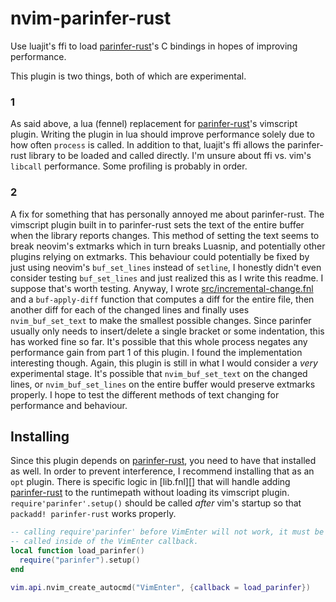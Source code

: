 # nvim-parinfer-rust

Use luajit's ffi to load [parinfer-rust][]'s C bindings in hopes of
improving performance.

This plugin is two things, both of which are experimental.

### 1

As said above, a lua (fennel) replacement for [parinfer-rust][]'s
vimscript plugin. Writing the plugin in lua should improve performance
solely due to how often `process` is called. In addition to that,
luajit's ffi allows the parinfer-rust library to be loaded and called
directly. I'm unsure about ffi vs. vim's `libcall` performance. Some
profiling is probably in order.

### 2

A fix for something that has personally annoyed me about parinfer-rust.
The vimscript plugin built in to parinfer-rust sets the text of the
entire buffer when the library reports changes. This method of setting
the text seems to break neovim's extmarks which in turn breaks Luasnip,
and potentially other plugins relying on extmarks. This behaviour could
potentially be fixed by just using neovim's `buf_set_lines` instead of
`setline`, I honestly didn't even consider testing `buf_set_lines` and
just realized this as I write this readme. I suppose that's worth
testing. Anyway, I wrote
[src/incremental-change.fnl](src/incremental-change.fnl) and a
`buf-apply-diff` function that computes a diff for the entire file, then
another diff for each of the changed lines and finally uses
`nvim_buf_set_text` to make the smallest possible changes. Since
parinfer usually only needs to insert/delete a single bracket or some
indentation, this has worked fine so far. It's possible that this whole
process negates any performance gain from part 1 of this plugin. I found
the implementation interesting though. Again, this plugin is still in
what I would consider a *very* experimental stage. It's possible that
`nvim_buf_set_text` on the changed lines, or `nvim_buf_set_lines` on the
entire buffer would preserve extmarks properly. I hope to test the
different methods of text changing for performance and behaviour.

## Installing

Since this plugin depends on [parinfer-rust][], you need to have that
installed as well. In order to prevent interference, I recommend
installing that as an `opt` plugin. There is specific logic in
[lib.fnl][] that will handle adding [parinfer-rust][] to the runtimepath
without loading its vimscript plugin. `require'parinfer'.setup()` should
be called *after* vim's startup so that `packadd! parinfer-rust` works
properly.

```lua
-- calling require'parinfer' before VimEnter will not work, it must be
-- called inside of the VimEnter callback.
local function load_parinfer()
  require("parinfer").setup()
end

vim.api.nvim_create_autocmd("VimEnter", {callback = load_parinfer})
```


[parinfer-rust]: https://github.com/eraserhd/parinfer-rust

